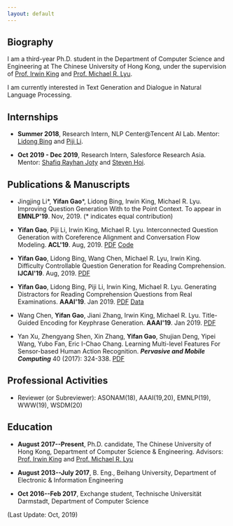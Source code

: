 ```yaml
---
layout: default
---
```


## Biography
I am a third-year Ph.D. student in the Department of Computer Science and Engineering at The Chinese University of Hong Kong, under the supervision of [Prof. Irwin King](http://www.cse.cuhk.edu.hk/irwin.king/) and [Prof. Michael R. Lyu](http://www.cse.cuhk.edu.hk/lyu/).

I am currently interested in Text Generation and Dialogue in Natural Language Processing.

## Internships
- **Summer 2018**, Research Intern, NLP Center@Tencent AI Lab. Mentor: [Lidong Bing](https://lidongbing.github.io/) and [Piji Li](http://lipiji.com).

- **Oct 2019 - Dec 2019**, Research Intern, Salesforce Research Asia. Mentor: [Shafiq Rayhan Joty](https://raihanjoty.github.io) and [Steven Hoi](https://sites.google.com/view/stevenhoi/home).

## Publications & Manuscripts
- Jingjing Li\*, **Yifan Gao**\*, Lidong Bing, Irwin King, Michael R. Lyu. Improving Question Generation With to the Point Context. To appear in **EMNLP'19**. Nov, 2019. (\* indicates equal contribution)

- **Yifan Gao**, Piji Li, Irwin King, Michael R. Lyu. Interconnected Question Generation with Coreference Alignment and Conversation Flow Modeling. **ACL'19**. Aug, 2019. [PDF](https://arxiv.org/abs/1906.06893) [Code](https://github.com/Evan-Gao/conversational-QG)

- **Yifan Gao**, Lidong Bing, Wang Chen, Michael R. Lyu, Irwin King. Difficulty Controllable Question Generation for Reading Comprehension. **IJCAI'19**. Aug, 2019. [PDF](https://arxiv.org/abs/1807.03586)

- **Yifan Gao**, Lidong Bing, Piji Li, Irwin King, Michael R. Lyu. Generating Distractors for Reading Comprehension Questions from Real Examinations. **AAAI'19**. Jan 2019. [PDF](https://arxiv.org/abs/1809.02768) [Data](https://github.com/Evan-Gao/Distractor-Generation-RACE)

- Wang Chen, **Yifan Gao**, Jiani Zhang, Irwin King, Michael R. Lyu. Title-Guided Encoding for Keyphrase Generation. **AAAI'19**. Jan 2019. [PDF](https://arxiv.org/abs/1808.08575)

- Yan Xu, Zhengyang Shen, Xin Zhang, **Yifan Gao**, Shujian Deng, Yipei Wang, Yubo Fan, Eric I-Chao Chang. Learning Multi-level Features For Sensor-based Human Action Recognition. ***Pervasive and Mobile Computing*** 40 (2017): 324-338. [PDF](https://www.sciencedirect.com/science/article/pii/S1574119217301141)

## Professional Activities
- Reviewer (or Subreviewer): ASONAM(18), AAAI(19,20), EMNLP(19), WWW(19), WSDM(20)

## Education
- **August 2017--Present**, Ph.D. candidate, The Chinese University of Hong Kong, Department of Computer Science & Engineering. Advisors: [Prof. Irwin King](http://www.cse.cuhk.edu.hk/irwin.king/) and [Prof. Michael R. Lyu](http://www.cse.cuhk.edu.hk/lyu/)

- **August 2013--July 2017**, B. Eng., Beihang University, Department of Electronic & Information Engineering

- **Oct 2016--Feb 2017**, Exchange student, Technische Universität Darmstadt, Department of Computer Science

(Last Update: Oct, 2019)
